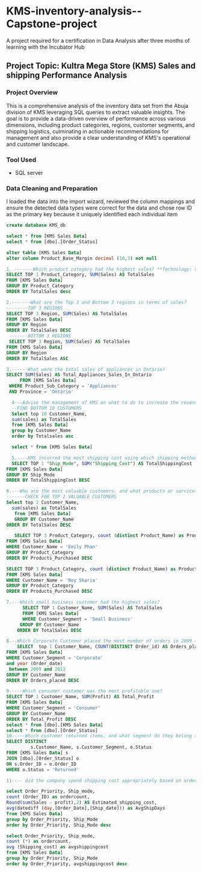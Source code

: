 # KMS-inventory-analysis--Capstone-project

A project required for a certification in Data Analysis after three months of learning with the Incubator Hub

## Project Topic: Kultra Mega Store (KMS) Sales and shipping Performance Analysis

### Project Overview

This is a comprehensive analysis of the inventory data set from the Abuja division of KMS leveraging SQL queries to extract valuable insights. The goal is to provide a data-driven overview of performance across various dimensions, including product categories, regions, customer segments, and shipping logistics, culminating in actionable recommendations for management and also provide a clear understanding of KMS's operational and customer landscape.

### Tool Used
 - SQL server
### Data Cleaning and Preparation

I loaded the data into the import wizard, reviewed the column mappings and ensure the detected data types were correct for the data and chose row ID as the primary key because it uniquely identified each individual item


``` SQL
create database KMS_db

select * from [KMS Sales Data]
select * from [dbo].[Order_Status]

alter table [KMS Sales Data]
alter column Product_Base_Margin decimal (10,3) not null

1. -------Which product category had the highest sales? **Technology: 5984248.409**
SELECT TOP 1 Product_Category, SUM(Sales) AS TotalSales
FROM [KMS Sales Data]
GROUP BY Product_Category 
ORDER BY TotalSales desc

2.-------What are the Top 3 and Bottom 3 regions in terms of sales? 
--------TOP 3 REGIONS
SELECT TOP 3 Region, SUM(Sales) AS TotalSales
FROM [KMS Sales Data]
GROUP BY Region
ORDER BY TotalSales DESC 
 -------BOTTOM 3 REGIONS
 SELECT TOP 3 Region, SUM(Sales) AS TotalSales
FROM [KMS Sales Data]
GROUP BY Region
ORDER BY TotalSales ASC

3.------What were the total sales of appliances in Ontario?
SELECT SUM(Sales) AS Total_Appliances_Sales_In_Ontario
     FROM [KMS Sales Data]
 WHERE Product_Sub_Category = 'Appliances'
 AND Province = 'Ontario'

  4---Advise the management of KMS on what to do to increase the revenue from the bottom 10 customers 
  --FIND BOTTOM 10 CUSTOMERS
  Select top 10 Customer_Name,
  sum(sales) as TotalSales
  from [KMS Sales Data]
  group by Customer_Name
  order by Totalsales asc

  select * from [KMS Sales Data]

  5.----KMS incurred the most shipping cost using which shipping method? 
  SELECT TOP 1 "Ship_Mode", SUM("Shipping_Cost") AS TotalShippingCost
FROM [KMS Sales Data]
GROUP BY Ship_Mode
ORDER BY TotalShippingCost DESC

6.---Who are the most valuable customers, and what products or services do they typically purchase? 
-------CHECK FOR TOP 2 VALUABLE CUSTOMERS
Select top 2 Customer_Name,
  sum(sales) as TotalSales
   from [KMS Sales Data]
   GROUP BY Customer_Name
ORDER BY TotalSales DESC

   SELECT TOP 3 Product_Category, count (distinct Product_Name) as Products_Purchased
FROM [KMS Sales Data]
WHERE Customer_Name = 'Emily Phan'
GROUP BY Product_Category
ORDER BY Products_Purchased DESC

SELECT TOP 3 Product_Category, count (distinct Product_Name) as Products_Purchased
FROM [KMS Sales Data]
WHERE Customer_Name = 'Roy Skaria'
GROUP BY Product_Category
ORDER BY Products_Purchased DESC

7.---Which small business customer had the highest sales? 
      SELECT TOP 1 Customer_Name, SUM(Sales) AS TotalSales
      FROM [KMS Sales Data]
      WHERE Customer_Segment = 'Small Business'
     GROUP BY Customer_Name
    ORDER BY TotalSales DESC

8.--Which Corporate Customer placed the most number of orders in 2009 – 2012? 
    SELECT  top 1 Customer_Name, COUNT(DISTINCT Order_id) AS Orders_placed
FROM [KMS Sales Data]
WHERE Customer_Segment = 'Corporate'
and year (Order_date) 
 between 2009 and 2012
GROUP BY Customer_Name
ORDER BY Orders_placed DESC

9.----Which consumer customer was the most profitable one? 
SELECT TOP 1 Customer_Name, SUM(Profit) AS Total_Profit
FROM [KMS Sales Data]
WHERE Customer_Segment = 'Consumer'
GROUP BY Customer_Name
ORDER BY Total_Profit DESC
select * from [dbo].[KMS Sales Data]
select * from [dbo].[Order_Status]
10.----Which customer returned items, and what segment do they belong to? 
SELECT DISTINCT 
         s.Customer_Name, s.Customer_Segment, o.Status
FROM [KMS Sales Data] s
JOIN [dbo].[Order_Status] o
ON s.Order_ID = o.Order_ID
WHERE o.Status = 'Returned'

11---- did the company spend shipping cost appropriately based on order priority

select Order_Priority, Ship_mode,
count (Order_ID) as ordercount,
Round(sum(Sales - profit),2) AS Estimated_shipping_cost,
avg(datediff (day,[Order_Date],[Ship_date])) as AvgShipDays
from [KMS Sales Data]
group by Order_Priority, Ship_Mode
order by Order_Priority, Ship_Mode desc

select Order_Priority, Ship_mode,
count (*) as ordercount,
avg (Shipping_cost) as avgshippingcost
from [KMS Sales Data]
group by Order_Priority, Ship_Mode
order by Order_Priority, avgshippingcost desc

```
